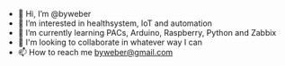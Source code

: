 - 👋 Hi, I’m @byweber
- 👀 I’m interested in healthsystem, IoT and automation
- 🌱 I’m currently learning PACs, Arduino, Raspberry, Python and Zabbix
- 💞️ I'm looking to collaborate in whatever way I can
- 📫 How to reach me byweber@gmail.com

<!---
byweber/byweber is a ✨ special ✨ repository because its `README.md` (this file) appears on your GitHub profile.
You can click the Preview link to take a look at your changes.
--->
